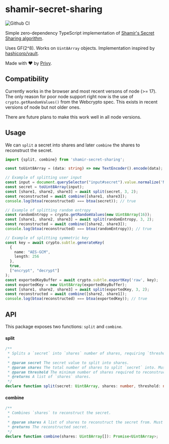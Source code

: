 # shamir-secret-sharing

![Github CI](https://github.com/privy-io/shamir-secret-sharing/workflows/Github%20CI/badge.svg)

Simple zero-dependency TypeScript implementation of [Shamir's Secret Sharing algorithm](https://en.wikipedia.org/wiki/Shamir%27s_Secret_Sharing).

Uses GF(2^8). Works on `Uint8Array` objects. Implementation inspired by [hashicorp/vault](https://github.com/hashicorp/vault/tree/main/shamir).

Made with ❤️  by [Privy](https://privy.io).

## Compatibility

Currently works in the browser and most recent versons of node (>= 17). The only reason for poor node support right now is the use of `crypto.getRandomValues()` from the Webcrypto spec. This exists in recent versions of node but not older ones.

There are future plans to make this work well in all node versions.

## Usage

We can `split` a secret into shares and later `combine` the shares to reconstruct the secret.

```typescript
import {split, combine} from 'shamir-secret-sharing';

const toUint8Array = (data: string) => new TextEncoder().encode(data);

// Example of splitting user input
const input = document.querySelector("input#secret").value.normalize('NFKC');
const secret = toUint8Array(input);
const [share1, share2, share3] = await split(secret, 3, 2);
const reconstructed = await combine([share1, share3]);
console.log(btoa(reconstructed) === btoa(secret)); // true

// Example of splitting random entropy
const randomEntropy = crypto.getRandomValues(new Uint8Array(16));
const [share1, share2, share3] = await split(randomEntropy, 3, 2);
const reconstructed = await combine([share2, share3]);
console.log(btoa(reconstructed) === btoa(randomEntropy)); // true

// Example of splitting symmetric key
const key = await crypto.subtle.generateKey(
  {
    name: "AES-GCM",
    length: 256
  },
  true,
  ["encrypt", "decrypt"]
);
const exportedKeyBuffer = await crypto.subtle.exportKey('raw', key);
const exportedKey = new Uint8Array(exportedKeyBuffer);
const [share1, share2, share3] = await split(exportedKey, 3, 2);
const reconstructed = await combine([share2, share1]);
console.log(btoa(reconstructed) === btoa(exportedKey)); // true
```

## API

This package exposes two functions: `split` and `combine`.

#### split

```ts
/**
 * Splits a `secret` into `shares` number of shares, requiring `threshold` of them to reconstruct `secret`.
 *
 * @param secret The secret value to split into shares.
 * @param shares The total number of shares to split `secret` into. Must be at least 2 and at most 255.
 * @param threshold The minimum number of shares required to reconstruct `secret`. Must be at least 2 and at most 255.
 * @returns A list of `shares` shares.
 */
declare function split(secret: Uint8Array, shares: number, threshold: number): Promise<Uint8Array[]>;
```

#### combine

```ts
/**
 * Combines `shares` to reconstruct the secret.
 *
 * @param shares A list of shares to reconstruct the secret from. Must be at least 2 and at most 255.
 * @returns The reconstructed secret.
 */
declare function combine(shares: Uint8Array[]): Promise<Uint8Array>;
```
